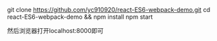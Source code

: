 git clone https://github.com/yc910920/react-ES6-webpack-demo.git
cd react-ES6-webpack-demo && npm install
npm start

然后浏览器打开localhost:8000即可
